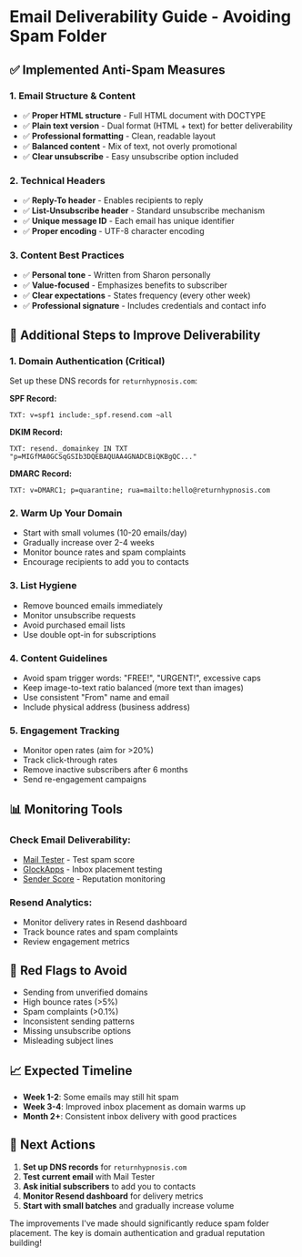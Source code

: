 # Email Deliverability Guide - Avoiding Spam Folder

## ✅ **Implemented Anti-Spam Measures**

### **1. Email Structure & Content**
- ✅ **Proper HTML structure** - Full HTML document with DOCTYPE
- ✅ **Plain text version** - Dual format (HTML + text) for better deliverability
- ✅ **Professional formatting** - Clean, readable layout
- ✅ **Balanced content** - Mix of text, not overly promotional
- ✅ **Clear unsubscribe** - Easy unsubscribe option included

### **2. Technical Headers**
- ✅ **Reply-To header** - Enables recipients to reply
- ✅ **List-Unsubscribe header** - Standard unsubscribe mechanism
- ✅ **Unique message ID** - Each email has unique identifier
- ✅ **Proper encoding** - UTF-8 character encoding

### **3. Content Best Practices**
- ✅ **Personal tone** - Written from Sharon personally
- ✅ **Value-focused** - Emphasizes benefits to subscriber
- ✅ **Clear expectations** - States frequency (every other week)
- ✅ **Professional signature** - Includes credentials and contact info

## 🔧 **Additional Steps to Improve Deliverability**

### **1. Domain Authentication (Critical)**
Set up these DNS records for `returnhypnosis.com`:

**SPF Record:**
```
TXT: v=spf1 include:_spf.resend.com ~all
```

**DKIM Record:**
```
TXT: resend._domainkey IN TXT "p=MIGfMA0GCSqGSIb3DQEBAQUAA4GNADCBiQKBgQC..."
```

**DMARC Record:**
```
TXT: v=DMARC1; p=quarantine; rua=mailto:hello@returnhypnosis.com
```

### **2. Warm Up Your Domain**
- Start with small volumes (10-20 emails/day)
- Gradually increase over 2-4 weeks
- Monitor bounce rates and spam complaints
- Encourage recipients to add you to contacts

### **3. List Hygiene**
- Remove bounced emails immediately
- Monitor unsubscribe requests
- Avoid purchased email lists
- Use double opt-in for subscriptions

### **4. Content Guidelines**
- Avoid spam trigger words: "FREE!", "URGENT!", excessive caps
- Keep image-to-text ratio balanced (more text than images)
- Use consistent "From" name and email
- Include physical address (business address)

### **5. Engagement Tracking**
- Monitor open rates (aim for >20%)
- Track click-through rates
- Remove inactive subscribers after 6 months
- Send re-engagement campaigns

## 📊 **Monitoring Tools**

### **Check Email Deliverability:**
- [Mail Tester](https://www.mail-tester.com/) - Test spam score
- [GlockApps](https://glockapps.com/) - Inbox placement testing
- [Sender Score](https://senderscore.org/) - Reputation monitoring

### **Resend Analytics:**
- Monitor delivery rates in Resend dashboard
- Track bounce rates and spam complaints
- Review engagement metrics

## 🚨 **Red Flags to Avoid**

- Sending from unverified domains
- High bounce rates (>5%)
- Spam complaints (>0.1%)
- Inconsistent sending patterns
- Missing unsubscribe options
- Misleading subject lines

## 📈 **Expected Timeline**

- **Week 1-2**: Some emails may still hit spam
- **Week 3-4**: Improved inbox placement as domain warms up
- **Month 2+**: Consistent inbox delivery with good practices

## 🎯 **Next Actions**

1. **Set up DNS records** for `returnhypnosis.com`
2. **Test current email** with Mail Tester
3. **Ask initial subscribers** to add you to contacts
4. **Monitor Resend dashboard** for delivery metrics
5. **Start with small batches** and gradually increase volume

The improvements I've made should significantly reduce spam folder placement. The key is domain authentication and gradual reputation building! 